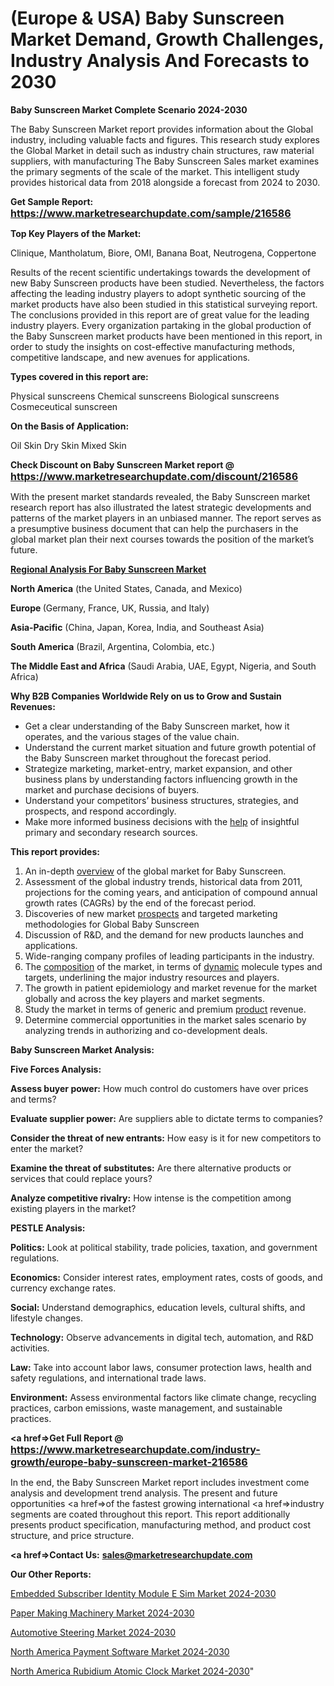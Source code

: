 # (Europe & USA) Baby Sunscreen Market Demand, Growth Challenges, Industry Analysis And Forecasts to 2030

<strong>Baby Sunscreen Market Complete Scenario 2024-2030</strong>

The Baby Sunscreen Market report provides information about the Global industry, including valuable facts and figures. This research study explores the Global Market in detail such as industry chain structures, raw material suppliers, with manufacturing The Baby Sunscreen Sales market examines the primary segments of the scale of the market. This intelligent study provides historical data from 2018 alongside a forecast from 2024 to 2030.

<strong>Get Sample Report: <a href=https://www.marketresearchupdate.com/sample/216586><font size=3 color=#0000ff>https://www.marketresearchupdate.com/sample/216586</font></a></strong>

<strong>Top Key Players of the Market:</strong>

Clinique, Mantholatum, Biore, OMI, Banana Boat, Neutrogena, Coppertone

Results of the recent scientific undertakings towards the development of new Baby Sunscreen products have been studied. Nevertheless, the factors affecting the leading industry players to adopt synthetic sourcing of the market products have also been studied in this statistical surveying report. The conclusions provided in this report are of great value for the leading industry players. Every organization partaking in the global production of the Baby Sunscreen market products have been mentioned in this report, in order to study the insights on cost-effective manufacturing methods, competitive landscape, and new avenues for applications.

<strong>Types covered in this report are: </strong>

Physical sunscreens
Chemical sunscreens
Biological sunscreens
Cosmeceutical sunscreen

<strong>On the Basis of Application:</strong>

Oil Skin
Dry Skin
Mixed Skin

<strong>Check Discount on Baby Sunscreen Market report @ <a href=https://www.marketresearchupdate.com/discount/216586><font size=3 color=#0000ff>https://www.marketresearchupdate.com/discount/216586</font></a></strong>

With the present market standards revealed, the Baby Sunscreen market research report has also illustrated the latest strategic developments and patterns of the market players in an unbiased manner. The report serves as a presumptive business document that can help the purchasers in the global market plan their next courses towards the position of the market’s future.

<strong><u><b>Regional Analysis For Baby Sunscreen Market</b></u></strong>

<strong><b>North America</b></strong> (the United States, Canada, and Mexico)

<strong><b>Europe </b></strong>(Germany, France, UK, Russia, and Italy)

<strong><b>Asia-Pacific</b></strong> (China, Japan, Korea, India, and Southeast Asia)

<strong><b>South America</b></strong> (Brazil, Argentina, Colombia, etc.)

<strong><b>The Middle East and Africa</b></strong> (Saudi Arabia, UAE, Egypt, Nigeria, and South Africa)

<strong>Why B2B Companies Worldwide Rely on us to Grow and Sustain Revenues:</strong>
<ul>
  <li>Get a clear understanding of the Baby Sunscreen market, how it operates, and the various stages of the value chain.</li>
  <li>Understand the current market situation and future growth potential of the Baby Sunscreen market throughout the forecast period.</li>
  <li>Strategize marketing, market-entry, market expansion, and other business plans by understanding factors influencing growth in the market and purchase decisions of buyers.</li>
  <li>Understand your competitors’ business structures, strategies, and prospects, and respond accordingly.</li>
  <li>Make more informed business decisions with the <a href=ASDF991299>help</a> of insightful primary and secondary research sources.</li>
</ul>
<strong>This report provides:</strong>
<ol>
  <li>An in-depth <a href=>overview</a> of the global market for Baby Sunscreen.</li>
  <li>Assessment of the global industry trends, historical data from 2011, projections for the coming years, and anticipation of compound annual growth rates (CAGRs) by the end of the forecast period.</li>
  <li>Discoveries of new market <a href=>prospects</a> and targeted marketing methodologies for Global Baby Sunscreen</li>
  <li>Discussion of R&amp;D, and the demand for new products launches and applications.</li>
  <li>Wide-ranging company profiles of leading participants in the industry.</li>
  <li>The <a href=ASDF881288>composition</a> of the market, in terms of <a href=>dynamic</a> molecule types and targets, underlining the major industry resources and players.</li>
  <li>The growth in patient epidemiology and market revenue for the market globally and across the key players and market segments.</li>
  <li>Study the market in terms of generic and premium <a href=>product</a> revenue.</li>
  <li>Determine commercial opportunities in the market sales scenario by analyzing trends in authorizing and co-development deals.</li>
</ol>

<strong>Baby Sunscreen Market Analysis:</strong>

<strong>Five Forces Analysis:</strong>

<strong>Assess buyer power:</strong> How much control do customers have over prices and terms?

<strong>Evaluate supplier power:</strong> Are suppliers able to dictate terms to companies?

<strong>Consider the threat of new entrants:</strong> How easy is it for new competitors to enter the market?

<strong>Examine the threat of substitutes:</strong> Are there alternative products or services that could replace yours?

<strong>Analyze competitive rivalry:</strong> How intense is the competition among existing players in the market?

<strong>PESTLE Analysis:</strong>

<strong>Politics:</strong> Look at political stability, trade policies, taxation, and government regulations.

<strong>Economics:</strong> Consider interest rates, employment rates, costs of goods, and currency exchange rates.

<strong>Social:</strong> Understand demographics, education levels, cultural shifts, and lifestyle changes.

<strong>Technology:</strong> Observe advancements in digital tech, automation, and R&D activities.

<strong>Law:</strong> Take into account labor laws, consumer protection laws, health and safety regulations, and international trade laws.

<strong>Environment:</strong> Assess environmental factors like climate change, recycling practices, carbon emissions, waste management, and sustainable practices.

<strong><a href=>Get Full Report</a> @ <a href=https://www.marketresearchupdate.com/industry-growth/europe-baby-sunscreen-market-216586><font size=3 color=#0000ff>https://www.marketresearchupdate.com/industry-growth/europe-baby-sunscreen-market-216586</font></a></strong>

In the end, the Baby Sunscreen Market report includes investment come analysis and development trend analysis. The present and future opportunities <a href=>of</a> the fastest growing international <a href=>industry</a> segments are coated throughout this report. This report additionally presents product specification, manufacturing method, and product cost structure, and price structure.

<strong><a href=><strong>Contact Us:</strong></a></strong>
<strong>sales@marketresearchupdate.com</strong>

<strong>Our Other Reports:</strong>

<a href=https://www.linkedin.com/pulse/embedded-subscriber-identity-module-e-sim-market-1f>Embedded Subscriber Identity Module E Sim Market 2024-2030</a>

<a href=https://www.linkedin.com/pulse/paper-making-machinery-market-sizing-up-anticipating>Paper Making Machinery Market 2024-2030</a>

<a href=https://www.linkedin.com/pulse/automotive-steering-market-size-emerging-trends>Automotive Steering Market 2024-2030</a>

<a href=https://www.linkedin.com/pulse/north-america-payment-software-market-xda6f/>North America Payment Software Market 2024-2030</a>

<a href=https://www.linkedin.com/pulse/north-america-rubidium-atomic-clock-market-2023-industry-neidc/>North America Rubidium Atomic Clock Market 2024-2030</a>"
